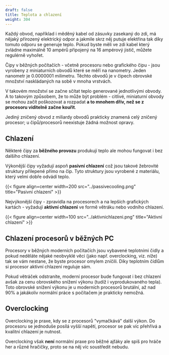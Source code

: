 ```yaml
---
draft: false
title: Teplota a chlazení
weight: 304
---
```


Každý obvod, například i měděný kabel od zásuvky zasekaný do zdi, má nějaký přirozený elektrický odpor a jakmile skrz něj putuje elektřina tak díky tomuto odporu se generuje teplo. Pokud byste měli ve zdi kabel který zvládne maximálně 10 ampérů připojený na 16 ampérový jistič, můžete regulérně vyhořet.

Čipy v běžných počítačích - včetně procesoru nebo grafického čipu - jsou vyrobeny z miniaturních obvodů které se měří na nanometry. Jeden nanometr je 0.0000001 milimetru. Těchto obvodů je v čipech obrovské množství naskládaných na sobě v mnoha vrstvách. 

V takovém množství se začne sčítat teplo generované jednotlivými obvody. A to takovým způsobem, že to může být problém - citlivé, miniaturní obvody se mohou začít poškozovat a rozpadat **a to mnohem dřív, než se z procesoru viditelně začne kouřit**. 

Jediný zničený obvod z miliardy obvodů prakticky znamená celý zničený procesor; u čipů/procesorů neexistuje žádná možnost opravy.

## Chlazení

Některé čipy za **běžného provozu** produkují teplo ale mohou fungovat i bez dalšího chlazení.

Výkonější čipy vyžadují aspoň **pasivní chlazení** což jsou takové žebrovité struktury přilepené přímo na čip. Tyto struktury jsou vyrobené z materiálu, který velmi dobře odvádí teplo.

{{< figure align=center width=200 src="../passivecooling.png" title="Pasivní chlazení" >}}

Nejvýkonější čipy - zpravidla na procesorech a na lepších grafických kartách - vyžadují **aktivní chlazení** ve formě větráku nebo vodního chlazení.

{{< figure align=center width=100 src="../aktivnichlazeni.png" title="Aktivní chlazení" >}}

## Chlazení procesorů v běžných PC

Procesory v běžných moderních počítačích jsou vybavené teplotními čidly a pokud neděláte nějaké neobvyklé věci (jako např. overclocking, viz. níže) tak se vám nestane, že byste procesor omylem zníčili. Díky teplotním čídlům si procesor aktivní chlazení reguluje sám. 

Pokud větráček odstraníte, moderní procesor bude fungovat i bez chlazení avšak za cenu obrovského snížení výkonu (tudíž i vyprodukovaného tepla). Toto obrovské snížení výkonu je u moderních procesorů brutální, až nad 90% a jakákoliv normální práce s počítačem je prakticky nemožná.

## Overclocking

Overclocking je praxe, kdy se z procesorů "vymačkává" další výkon. Do procesoru se jednoduše posílá vyšší napětí, procesor se pak víc přehřívá a kvalitní chlazení je nutnost.

Overclocking však **není** normální praxe pro běžné ajťáky ale spíš pro hráče her a různé hračičky, proto se na něj víc soustředit nebudu.